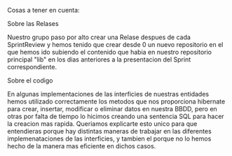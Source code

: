 Cosas a tener en cuenta:

Sobre las Relases

Nuestro grupo paso por alto crear una Relase despues de cada SprintReview y hemos tenido que crear desde 0 un nuevo repositorio en el que hemos ido subiendo el contenido que habia en nuestro repositorio principal "lib" en los dias anteriores a la presentacion del Sprint correspondiente.

Sobre el codigo

En algunas implementaciones de las interficies de nuestras entidades hemos utilizado correctamente los metodos que nos proporciona hibernate para crear, insertar, modificar o eliminar datos en nuestra BBDD, pero en otras por falta de tiempo lo hicimos creando una sentencia SQL para hacer la creacion mas rapida. Queriamos explicarte esto unico para que entendieras porque hay distintas maneras de trabajar en las diferentes implemenataciones de las interficies, y tambien el porque no lo hemos hecho de la manera mas eficiente en dichos casos.